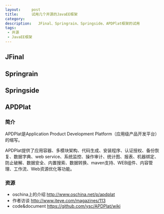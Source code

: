 ```yaml
---
layout:     post
title:      试用几个开源的JavaEE框架
category:   
description:   JFinal、Springrain、Springside、APDPlat框架的试用
tags:
 - 开源
 - JavaEE框架
---
```


## JFinal

## Springrain

## Springside

## APDPlat
### 简介
APDPlat是Application Product Development Platform（应用级产品开发平台）的缩写。

APDPlat提供了应用容器、多模块架构、代码生成、安装程序、认证授权、备份恢复、数据字典、web service、系统监控、操作审计、统计图、报表、机器绑定、防止破解、数据安全、内置搜索、数据转换、maven支持、WEB组件、内容管理、工作流、Web资源优化等功能。

### 资源
- oschina上的介绍 http://www.oschina.net/p/apdplat
- 作者访谈 http://www.iteye.com/magazines/113
- code&document https://github.com/ysc/APDPlat/wiki



